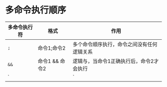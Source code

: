 # 多命令执行顺序



| 多命令执行符 | 格式             | 作用                                       |
| ------------ | ---------------- | ------------------------------------------ |
| `;`          | 命令1;命令2      | 多个命令顺序执行，命令之间没有任何逻辑关系 |
| `&&`         | 命令1 && 命令2   | 逻辑与，当命令1正确执行后，命令2才会执行   |
| `||`         | 命令1 \|\| 命令2 | 逻辑或，当命令1执行不正确，命令2才会执行   |

